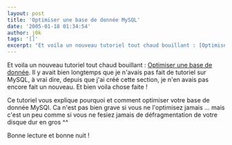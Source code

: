 ```yaml
---
layout: post
title: 'Optimiser une base de donnée MySQL'
date: '2005-01-18 01:34:54'
author: j0k
tags: '[]'
excerpt: "Et voila un nouveau tutoriel tout chaud bouillant : [Optimiser une base de donnée](http://www.j0k3r.net/mysql-optimiser-une-base-de-donnee-15.html).     \nIl y avait bien longtemps que je n'avais pas fait de tutoriel sur MySQL, à vrai dire, depuis que j'ai créé cette section, je n'en avais pas encore fait un nouveau. Et bien voila chose faite !  \n       …"
---
```


Et voila un nouveau tutoriel tout chaud bouillant : [Optimiser une base de donnée](http://www.j0k3r.net/mysql-optimiser-une-base-de-donnee-15.html).
Il y avait bien longtemps que je n'avais pas fait de tutoriel sur MySQL, à vrai dire, depuis que j'ai créé cette section, je n'en avais pas encore fait un nouveau. Et bien voila chose faite !

Ce tutoriel vous explique pourquoi et comment optimiser votre base de donnée MySQl. Ca n'est pas bien grave si vous ne l'optimisez jamais ... mais c'est un peu comme si vous ne fesiez jamais de défragmentation de votre disque dur en gros ^^

Bonne lecture et bonne nuit !
